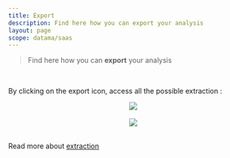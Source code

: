 ```yaml
---
title: Export
description: Find here how you can export your analysis
layout: page
scope: datama/saas
---
```


> Find here how you can **export** your analysis

<br>

By clicking on the export icon, access all the possible extraction :

<center><img src="{{site.url}}/{{site.baseurl}}/core_app/new/compare/interface/subheader/images/compare_export.jpg"/></center>


<br>


<center><img src="{{site.url}}/{{site.baseurl}}/core_app/new/compare/interface/subheader/images/export_listTools.jpg"/></center>

<br>


Read more about [extraction]({{site.url}}/{{site.baseurl}}/core_app/new/prep/interface/extract_analysis.html)

